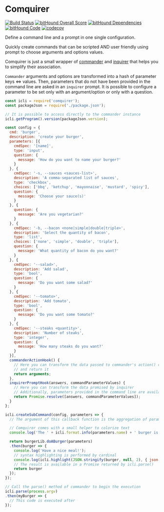 Comquirer
===

[![Build Status](https://travis-ci.org/AlexisNo/comquirer.svg?branch=master)](https://travis-ci.org/AlexisNo/comquirer)
[![bitHound Overall Score](https://www.bithound.io/github/AlexisNo/comquirer/badges/score.svg)](https://www.bithound.io/github/AlexisNo/comquirer)
[![bitHound Dependencies](https://www.bithound.io/github/AlexisNo/comquirer/badges/dependencies.svg)](https://www.bithound.io/github/AlexisNo/comquirer/master/dependencies/npm)
[![bitHound Code](https://www.bithound.io/github/AlexisNo/comquirer/badges/code.svg)](https://www.bithound.io/github/AlexisNo/comquirer)
[![codecov](https://codecov.io/gh/AlexisNo/comquirer/branch/master/graph/badge.svg)](https://codecov.io/gh/AlexisNo/comquirer)

Define a command line and a prompt in one single configuration.

Quickly create commands that can be scripted AND user friendly using prompt to choose arguments and options values.

Comquirer is just a small wrapper of [commander](https://github.com/tj/commander.js/) and [inquirer](https://github.com/SBoudrias/Inquirer.js/)
that helps you to simplify their association.

`Commander` arguments and options are transformed into a hash of parameter keys <=> values. Then, parameters that do not have been provided in the command line
are asked in an `inquirer` prompt. It is possible to configure a parameter to be set only with an argument/option or only with a question.

```javascript
const icli = require('comquirer');
const packageJson = require('./package.json');

// It is possible to access directly to the commander instance
icli.getProgram().version(packageJson.version);

const config = {
  cmd: 'burger',
  description: 'create your burger',
  parameters: [{
    cmdSpec: '[name]',
    type: 'input',
    question: {
      message: 'How do you want to name your burger?'
    }
  }, {
    cmdSpec: '-s, --sauces <sauces-list>',
    description: 'A comma-separated list of sauces',
    type: 'checkbox',
    choices: ['bbq', 'ketchup', 'mayonnaise', 'mustard', 'spicy'],
    question: {
      message: 'Choose your sauce(s)'
    }
  }, {
    question: {
      message: 'Are you vegetarian?'
    }
  }, {
    cmdSpec: '-b, --bacon <none|simple|double|triple>',
    description: 'Select the quantity of bacon',
    type: 'list',
    choices: ['none', 'simple', 'double', 'triple'],
    question: {
      message: 'What quantity of bacon do you want?'
    }
  }, {
    cmdSpec: '--salad>',
    description: 'Add salad',
    type: 'bool',
    question: {
      message: 'Do you want some salad?'
    }
  }, {
    cmdSpec: '--tomato>',
    description: 'Add tomato',
    type: 'bool',
    question: {
      message: 'Do you want some tomato?'
    }
  }, {
    cmdSpec: '--steaks <quantity>',
    description: 'Number of steaks',
    type: 'integer',
    question: {
      message: 'How many steaks do you want?'
    }
  }],
  commanderActionHook() {
    // Here you can transform the data passed to commander's action() callback
    // and return it
    return arguments;
  },
  inquirerPromptHook(answers, commandParameterValues) {
    // Here you can transform the data promised by inquirer
    // Additionally, parameters provided in the command line are available
    return Promise.resolve([answers, commandParameterValues]);
  }
};

icli.createSubCommand(config, parameters => {
  // The argument of this callback function is the aggregation of parameter values from the command and from the prompt

  // Comquirer comes with a small helper to colorize text
  console.log('The ' + icli.format.info(parameters.name) + ' burger is in preparation ...')

  return burgerLib.doABurger(parameters)
  .then(burger => {
    console.log('Have a nice meal!');
    // syntax highlighting is performed by cardinal
    console.log(icli.highlight(JSON.stringify(burger, null, 2), { json: true }));
    // The result is available in a Promise returned by icli.parse()
    return burger
  });
});

// Call the parse() method of commander to begin the execution
icli.parse(process.argv)
.then(myBurger => {
  // This code is executed after 
});
```
